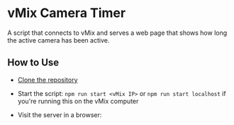 # vMix Camera Timer

A script that connects to vMix and serves a web page that shows how long the active camera has been active.

## How to Use

- [Clone the repository](https://docs.github.com/en/repositories/creating-and-managing-repositories/cloning-a-repository)
- Start the script:
`npm run start <vMix IP>` or `npm run start localhost` if you're running this on the vMix computer

- Visit the server in a browser:
